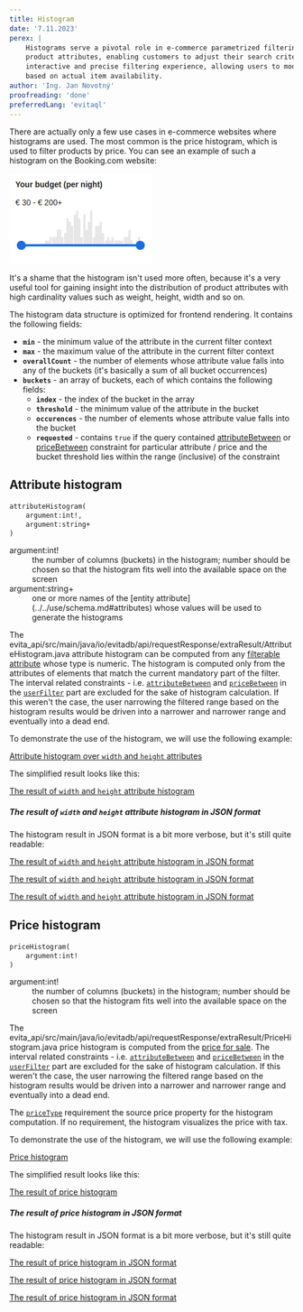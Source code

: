 ```yaml
---
title: Histogram
date: '7.11.2023'
perex: |
    Histograms serve a pivotal role in e-commerce parametrized filtering by visually representing the distribution of 
    product attributes, enabling customers to adjust their search criteria efficiently. They facilitate a more
    interactive and precise filtering experience, allowing users to modify the range of properties like price or size
    based on actual item availability. 
author: 'Ing. Jan Novotný'
proofreading: 'done'
preferredLang: 'evitaql'
---
```


There are actually only a few use cases in e-commerce websites where histograms are used. The most common is the price
histogram, which is used to filter products by price. You can see an example of such a histogram on the Booking.com 
website:

![Booking.com price histogram filter](assets/price-histogram.png "Booking.com price histogram filter")

It's a shame that the histogram isn't used more often, because it's a very useful tool for gaining insight into 
the distribution of product attributes with high cardinality values such as weight, height, width and so on.

The histogram data structure is optimized for frontend rendering. It contains the following fields:

- **`min`** - the minimum value of the attribute in the current filter context
- **`max`** - the maximum value of the attribute in the current filter context
- **`overallCount`** - the number of elements whose attribute value falls into any of the buckets (it's basically a sum of all bucket occurrences)
- **`buckets`** - an array of buckets, each of which contains the following fields:
  - **`index`** - the index of the bucket in the array
  - **`threshold`** - the minimum value of the attribute in the bucket
  - **`occurences`** - the number of elements whose attribute value falls into the bucket
  - **`requested`** - contains `true` if the query contained [attributeBetween](../filtering/comparable.md#attribute-between)
                      or [priceBetween](../filtering/price.md#price-between) constraint for particular attribute / price
                      and the bucket threshold lies within the range (inclusive) of the constraint

## Attribute histogram

<LanguageSpecific to="evitaql,java,rest,csharp">

```evitaql-syntax
attributeHistogram(
    argument:int!,
    argument:string+
)
```

<dl> 
    <dt>argument:int!</dt>
    <dd>
        the number of columns (buckets) in the histogram; number should be chosen so that the histogram fits well
        into the available space on the screen
    </dd>
    <dt>argument:string+</dt>
    <dd>
        one or more names of the [entity attribute](../../use/schema.md#attributes) whose values will be used to generate
        the histograms
    </dd>
</dl>

</LanguageSpecific>

[//]: # (todo tpz csharp class after merge)

The <LanguageSpecific to="evitaql,java,csharp"><SourceClass>evita_api/src/main/java/io/evitadb/api/requestResponse/extraResult/AttributeHistogram.java</SourceClass></LanguageSpecific>
<LanguageSpecific to="graphql,rest">attribute histogram</LanguageSpecific>
can be computed from any [filterable attribute](../../use/data-model.md#attributes-unique-filterable-sortable-localized) 
whose type is numeric. The histogram is computed only from the attributes of elements that match the current mandatory 
part of the filter. The interval related constraints - i.e. [`attributeBetween`](../filtering/comparable.md#attribute-between) 
and [`priceBetween`](../filtering/price.md#price-between) in the [`userFilter`](../filtering/behavioral.md#user-filter) 
part are excluded for the sake of histogram calculation. If this weren't the case, the user narrowing the filtered range 
based on the histogram results would be driven into a narrower and narrower range and eventually into a dead end.

To demonstrate the use of the histogram, we will use the following example:

<SourceCodeTabs requires="evita_functional_tests/src/test/resources/META-INF/documentation/evitaql-init.java" langSpecificTabOnly>

[Attribute histogram over `width` and `height` attributes](/documentation/user/en/query/requirements/examples/histogram/attribute-histogram.evitaql)

</SourceCodeTabs>

The simplified result looks like this:

<MDInclude sourceVariable="extraResults.AttributeHistogram">[The result of `width` and `height` attribute histogram](/documentation/user/en/query/requirements/examples/histogram/attribute-histogram.evitaql.string.md)</MDInclude>

<Note type="info">

<NoteTitle toggles="true">

##### The result of `width` and `height` attribute histogram in JSON format

</NoteTitle>

The histogram result in JSON format is a bit more verbose, but it's still quite readable:

<LanguageSpecific to="evitaql,java,csharp">

<MDInclude sourceVariable="extraResults.AttributeHistogram">[The result of `width` and `height` attribute histogram in JSON format](/documentation/user/en/query/requirements/examples/histogram/attribute-histogram.evitaql.json.md)</MDInclude>

</LanguageSpecific>
<LanguageSpecific to="graphql">

<MDInclude sourceVariable="data.queryProduct.extraResults.attributeHistogram">[The result of `width` and `height` attribute histogram in JSON format](/documentation/user/en/query/requirements/examples/histogram/attribute-histogram.graphql.json.md)</MDInclude>

</LanguageSpecific>
<LanguageSpecific to="rest">

<MDInclude sourceVariable="extraResults.attributeHistogram">[The result of `width` and `height` attribute histogram in JSON format](/documentation/user/en/query/requirements/examples/histogram/attribute-histogram.rest.json.md)</MDInclude>

</LanguageSpecific>

</Note>

## Price histogram

<LanguageSpecific to="evitaql,java,rest,csharp">

```evitaql-syntax
priceHistogram(   
    argument:int!
)
```

<dl>
    <dt>argument:int!</dt>
    <dd>
        the number of columns (buckets) in the histogram; number should be chosen so that the histogram fits well
        into the available space on the screen
    </dd>
</dl>

</LanguageSpecific>

[//]: # (todo tpz csharp class after merge)

The <LanguageSpecific to="evitaql,java,csharp"><SourceClass>evita_api/src/main/java/io/evitadb/api/requestResponse/extraResult/PriceHistogram.java</SourceClass></LanguageSpecific>
<LanguageSpecific to="graphql,rest">price histogram</LanguageSpecific>
is computed from the [price for sale](../filtering/price.md). The interval related constraints - i.e. 
[`attributeBetween`](../filtering/comparable.md#attribute-between) and [`priceBetween`](../filtering/price.md#price-between) 
in the [`userFilter`](../filtering/behavioral.md#user-filter) part are excluded for the sake of histogram calculation. 
If this weren't the case, the user narrowing the filtered range based on the histogram results would be driven into 
a narrower and narrower range and eventually into a dead end.

The [`priceType`](price.md#price-type) requirement the source price property for the histogram computation. If no
requirement, the histogram visualizes the price with tax.

To demonstrate the use of the histogram, we will use the following example:

<SourceCodeTabs requires="evita_functional_tests/src/test/resources/META-INF/documentation/evitaql-init.java" langSpecificTabOnly>

[Price histogram](/documentation/user/en/query/requirements/examples/histogram/price-histogram.evitaql)

</SourceCodeTabs>

The simplified result looks like this:

<MDInclude sourceVariable="extraResults.PriceHistogram">[The result of price histogram](/documentation/user/en/query/requirements/examples/histogram/price-histogram.evitaql.string.md)</MDInclude>

<Note type="info">

<NoteTitle toggles="true">

##### The result of price histogram in JSON format

</NoteTitle>

The histogram result in JSON format is a bit more verbose, but it's still quite readable:

<LanguageSpecific to="evitaql,java,csharp">

<MDInclude sourceVariable="extraResults.PriceHistogram">[The result of price histogram in JSON format](/documentation/user/en/query/requirements/examples/histogram/price-histogram.evitaql.json.md)</MDInclude>

</LanguageSpecific>
<LanguageSpecific to="graphql">

<MDInclude sourceVariable="data.queryProduct.extraResults.priceHistogram">[The result of price histogram in JSON format](/documentation/user/en/query/requirements/examples/histogram/price-histogram.graphql.json.md)</MDInclude>

</LanguageSpecific>
<LanguageSpecific to="rest">

<MDInclude sourceVariable="extraResults.priceHistogram">[The result of price histogram in JSON format](/documentation/user/en/query/requirements/examples/histogram/price-histogram.rest.json.md)</MDInclude>

</LanguageSpecific>

</Note>